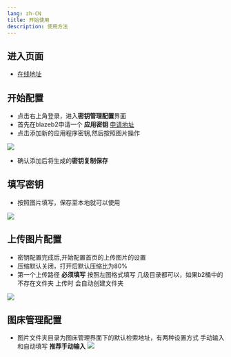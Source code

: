 ```yaml
---
lang: zh-CN
title: 开始使用
description: 使用方法
---
```


## 进入页面

- [在线地址](https://b2.mr90.cf/)

## 开始配置

- 点击右上角登录，进入**密钥管理配置**界面
- 首先在blazeb2申请一个 **应用密钥** [申请地址](https://secure.backblaze.com/app_keys.htm)
- 点击添加新的应用程序密钥,然后按照图片操作

![](https://cloud.mr90.top/hexo/4/c85aceb4-475c-450d-8f9b-b26ced99e563.png)

- 确认添加后将生成的**密钥复制保存**

## 填写密钥

- 按照图片填写，保存至本地就可以使用

![](https://cloud.mr90.top/hexo/4/79140172-f18a-4c28-a63e-01e9171d26ea.png)

## 上传图片配置

- 密钥配置完成后,开始配置首页的上传图片的设置
- 压缩默认关闭，打开后默认压缩比为80% 
- 第一个上传路径 **必须填写** 按照左图格式填写  几级目录都可以，如果b2桶中的不存在文件夹  上传时 会自动创建文件夹

![](https://cloud.mr90.top/hexo/5/ae1490c5-7272-4d36-a19e-bcff4e85c781.png)

## 图床管理配置

- 图片文件夹目录为图床管理界面下的默认检索地址，有两种设置方式 手动输入和自动填写 **推荐手动输入**
![](https://cloud.mr90.top/hexo/5/efcf7f6e-2f4f-4276-9de4-6433aa3bc8cb.png)